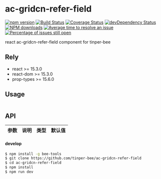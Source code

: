 # ac-gridcn-refer-field

[![npm version](https://img.shields.io/npm/v/ac-gridcn-refer-field.svg)](https://www.npmjs.com/package/ac-gridcn-refer-field)
[![Build Status](https://img.shields.io/travis/tinper-bee/ac-gridcn-refer-field/master.svg)](https://travis-ci.org/tinper-bee/ac-gridcn-refer-field)
[![Coverage Status](https://coveralls.io/repos/github/tinper-bee/ac-gridcn-refer-field/badge.svg?branch=master)](https://coveralls.io/github/tinper-bee/ac-gridcn-refer-field?branch=master)
[![devDependency Status](https://img.shields.io/david/dev/tinper-bee/ac-gridcn-refer-field.svg)](https://david-dm.org/tinper-bee/ac-gridcn-refer-field#info=devDependencies)
[![NPM downloads](http://img.shields.io/npm/dm/ac-gridcn-refer-field.svg?style=flat)](https://npmjs.org/package/ac-gridcn-refer-field)
[![Average time to resolve an issue](http://isitmaintained.com/badge/resolution/tinper-bee/ac-gridcn-refer-field.svg)](http://isitmaintained.com/project/tinper-bee/ac-gridcn-refer-field "Average time to resolve an issue")
[![Percentage of issues still open](http://isitmaintained.com/badge/open/tinper-bee/ac-gridcn-refer-field.svg)](http://isitmaintained.com/project/tinper-bee/ac-gridcn-refer-field "Percentage of issues still open")



react ac-gridcn-refer-field component for tinper-bee

## Rely

- react >= 15.3.0
- react-dom >= 15.3.0
- prop-types >= 15.6.0

## Usage

```js


```



## API

|参数|说明|类型|默认值|
|:--|:---:|:--:|---:|

#### develop

```sh
$ npm install -g bee-tools
$ git clone https://github.com/tinper-bee/ac-gridcn-refer-field
$ cd ac-gridcn-refer-field
$ npm install
$ npm run dev
```
